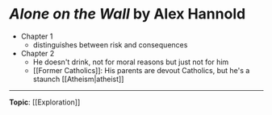 
# *Alone on the Wall* by Alex Hannold

* Chapter 1
    * distinguishes between risk and consequences
* Chapter 2
    * He doesn't drink, not for moral reasons but just not for him
    * [[Former Catholics]]: His parents are devout Catholics, but he's a staunch [[Atheism|atheist]]

---

**Topic**: [[Exploration]]